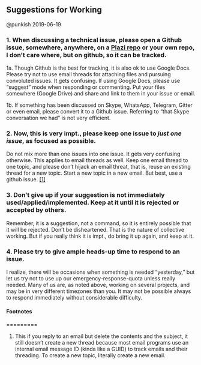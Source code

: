 ## Suggestions for Working
@punkish 2019-06-19

### 1. When discussing a technical issue, please open a Github issue, somewhere, anywhere, on a [Plazi repo](https://github.com/plazi/) or your own repo, I don’t care where, but on github, so it can be tracked.

1a. Though Github is the best for tracking, it is also ok to use Google Docs. Please try not to use email threads for attaching files and pursuing convoluted issues. It gets confusing. If using Google Docs, please use “suggest” mode when responding or commenting. Put your files somewhere (Google Drive) and share and link to them in your issue or email.

 1b. If something has been discussed on Skype, WhatsApp, Telegram, Gitter or even email, please convert it to a Github issue. Referring to “that Skype conversation we had” is not very efficient.

### 2. Now, this is very impt., please keep one issue to *just one issue*, as focused as possible.
   
   Do not mix more than one issues into one issue. It gets very confusing otherwise. This applies to email threads as well. Keep one email thread to one topic, and please don’t hijack an email threat, that is, reuse an existing thread for a new topic. Start a new topic in a new email. But best, use a github issue. <span id="a1">[[1]](#f1)</span>

### 3. Don’t give up if your suggestion is not immediately used/applied/implemented. Keep at it until it is rejected or accepted by others.
   
Remember, it is a suggestion, not a command, so it is entirely possible that it will be rejected. Don’t be disheartened. That is the nature of collective working. But if you really think it is impt., do bring it up again, and keep at it.

### 4. Please try to give ample heads-up time to respond to an issue.
   
I realize, there will be occasions when something is needed “yesterday,” but let us try not to use up our emergency-response-quota unless really needed. Many of us are, as noted above, working on several projects, and may be in very different timezones than you. It may not be possible always to respond immediately without considerable difficulty.

#### Footnotes
=========

1. <span id="f1"></span> This if you reply to an email but delete the contents and the subject, it still doesn’t create a new thread because most email programs use an internal email message ID (kinda like a GUID) to track emails and their threading. To create a new topic, literally create a new email.
